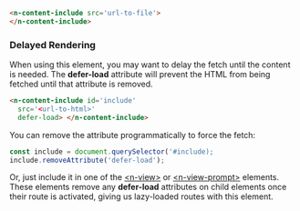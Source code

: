 
```html
<n-content-include src='url-to-file'> 
</n-content-include>
```

### Delayed Rendering

When using this element, you may want to delay the fetch until the content is needed. The **defer-load** attribute will prevent the HTML from being fetched until that attribute is removed.

```html
<n-content-include id='include' 
  src='<url-to-html>' 
  defer-load> </n-content-include>
```

You can remove the attribute programmatically to force the fetch:

```javascript
const include = document.querySelector('#include);
include.removeAttribute('defer-load');
```

Or, just include it in one of the [\<n-view\>](/components/n-view) or [\<n-view-prompt\>](/components/n-view-prompt) elements. These elements remove any **defer-load** attributes on child elements once their route is activated, giving us lazy-loaded routes with this element.